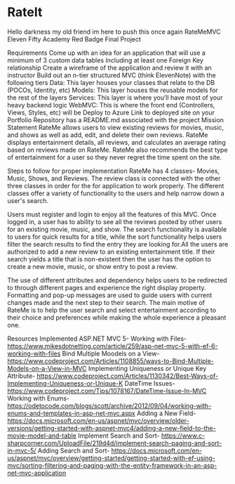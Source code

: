 # RateIt
Hello darkness my old friend im here to push this once again
RateMeMVC
Eleven Fifty Academy Red Badge Final Project

Requirements
Come up with an idea for an application that will use a minimum of 3 custom data tables
Including at least one Foreign Key relationship
Create a wireframe of the application and review it with an instructor
Build out an n-tier structured MVC (think ElevenNote) with the following tiers
Data: This layer houses your classes that relate to the DB (POCOs, Identity, etc)
Models: This layer houses the reusable models for the rest of the layers
Services: This layer is where you’ll have most of your heavy backend logic
WebMVC: This is where the front end (Controllers, Views, Styles, etc) will be
Deploy to Azure
Link to deployed site on your Portfolio
Repository has a README.md associated with the project
Mission Statement
RateMe allows users to view existing reviews for movies, music, and shows as well as add, edit, and delete their own reviews. RateMe displays entertainment details, all reviews, and calculates an average rating based on reviews made on RateMe. RateMe also recommends the best type of entertainment for a user so they never regret the time spent on the site.

Steps to follow for proper implementation
RateMe has 4 classes- Movies, Music, Shows, and Reviews. The review class is connected with the other three classes in order for the for application to work properly. The different classes offer a variety of functionality to the users and help narrow down a user's search.

Users must register and login to enjoy all the features of this MVC. Once logged in, a user has to ability to see all the reviews posted by other users for an existing movie, music, and show. The search functionality is available to users for quick results for a title, while the sort functionality helps users filter the search results to find the entry they are looking for.All the users are authorized to add a new review to an existing entertainment title. If their search yields a title that is non-existent then the user has the option to create a new movie, music, or show entry to post a review.

The use of different attributes and dependency helps users to be redirected to through different pages and experience the right display property. Formatting and pop-up messages are used to guide users with current changes made and the next step to their search. The main motive of RateMe is to help the user search and select entertainment according to their choice and preferences while making the whole experience a pleasant one.

Resources Implemented
ASP.NET MVC 5- Working with Files- https://www.mikesdotnetting.com/article/259/asp-net-mvc-5-with-ef-6-working-with-files
Bind Multiple Moodels on a View- https://www.codeproject.com/Articles/1108855/ways-to-Bind-Multiple-Models-on-a-View-in-MVC
Implementing Uniqueness or Unique Key Attribute- https://www.codeproject.com/Articles/1130342/Best-Ways-of-Implementing-Uniqueness-or-Unique-K
DateTime Issues- https://www.codeproject.com/Tips/1078167/DateTime-Issue-In-MVC
Working with Enums- https://odetocode.com/blogs/scott/archive/2012/09/04/working-with-enums-and-templates-in-asp-net-mvc.aspx
Adding a New Field- https://docs.microsoft.com/en-us/aspnet/mvc/overview/older-versions/getting-started-with-aspnet-mvc4/adding-a-new-field-to-the-movie-model-and-table
Implement Search and Sort- https://www.c-sharpcorner.com/UploadFile/219d4d/implement-search-paging-and-sort-in-mvc-5/
Adding Search and Sort- https://docs.microsoft.com/en-us/aspnet/mvc/overview/getting-started/getting-started-with-ef-using-mvc/sorting-filtering-and-paging-with-the-entity-framework-in-an-asp-net-mvc-application
